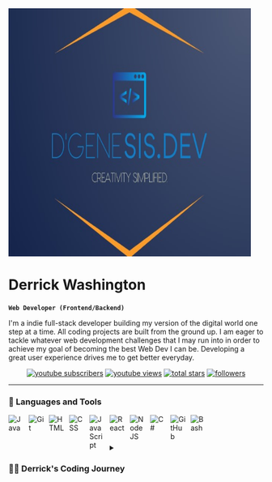 <img align="center" alt="banner" width="95%" height="490px" style="padding-right:5px;" src="https://github.com/Dwash71/Dwash71/blob/main/logo2.jpg?raw=true?raw=true"/>

# Derrick Washington

**`Web Developer (Frontend/Backend)`**

I'm a indie full-stack developer building my version of the digital world one step at a time. All coding projects are built from the ground up. I am eager to tackle whatever web development challenges that I may run into in order to achieve my goal of becoming the best Web Dev I can be. Developing a great user experience drives me to get better everyday.

<!-- Badges with custom icons - https://github.com/Dwash71/custom-icon-badges -->
<!-- View counter - https://github.com/Dwash71/Simple-View-Counter -->
<p align="center">
  <a href="https://www.youtube.com/c/ DerrickWashington?sub_confirmation=1">
    <img alt="youtube subscribers" title="Subscribe to my YouTube channel" src="https://custom-icon-badges.demolab.com/youtube/channel/subscribers/UClBbmNJa3zcJXLuUoPOCaWA?color=%23E05D44&label=SUBSCRIBE&logo=video&logoColor=white&style=for-the-badge&labelColor=CE4630"/></a> 
  <a href="https://www.youtube.com/c/DevProTips">
    <img alt="youtube views" title="YouTube views" src="https://custom-icon-badges.demolab.com/youtube/channel/views/UClBbmNJa3zcJXLuUoPOCaWA?color=%23E1AD0E&logo=video&logoColor=white&style=for-the-badge&labelColor=C79600"/></a> 
  <a href="https://github.com/Dwash71?tab=repositories&sort=stargazers">
    <img alt="total stars" title="Total stars on GitHub" src="https://custom-icon-badges.demolab.com/github/stars/Dwash71?color=55960c&style=for-the-badge&labelColor=488207&logo=star"/></a>
  <a href="https://github.com/Dwash71?tab=followers">
    <img alt="followers" title="Follow me on Github" src="https://custom-icon-badges.demolab.com/github/followers/DenverCoder1?color=236ad3&labelColor=1155ba&style=for-the-badge&logo=person-add&label=Follow&logoColor=white"/></a>
 
</p>

----------

### 🧰 Languages and Tools

<img align="left" alt="Java" width="30px" style="padding-right:10px;" src="https://cdn.jsdelivr.net/gh/devicons/devicon/icons/java/java-original.svg"/>
<img align="left" alt="Git" width="30px" style="padding-right:10px;" src="https://cdn.jsdelivr.net/gh/devicons/devicon/icons/git/git-original.svg" />
<img align="left" alt="HTML" width="30px" style="padding-right:10px;" src="https://cdn.jsdelivr.net/gh/devicons/devicon/icons/html5/html5-plain.svg" />
<img align="left" alt="CSS" width="30px" style="padding-right:10px;" src="https://cdn.jsdelivr.net/gh/devicons/devicon/icons/css3/css3-plain.svg" />
<img align="left" alt="JavaScript" width="30px" style="padding-right:10px;" src="https://cdn.jsdelivr.net/gh/devicons/devicon/icons/javascript/javascript-plain.svg" />
<img align="left" alt="React" width="30px" style="padding-right:10px;" src="https://cdn.jsdelivr.net/gh/devicons/devicon/icons/react/react-original.svg" />
<img align="left" alt="NodeJS" width="30px" style="padding-right:10px;" src="https://cdn.jsdelivr.net/gh/devicons/devicon/icons/nodejs/nodejs-original.svg" />
<img align="left" alt="C#" width="30px" style="padding-right:10px;" src="https://cdn.jsdelivr.net/gh/devicons/devicon/icons/csharp/csharp-line.svg" />
<img align="left" alt="GitHub" width="30px" style="padding-right:10px;" src="https://cdn.jsdelivr.net/gh/devicons/devicon/icons/github/github-original.svg" />
<img align="left" alt="Bash" width="30px" style="padding-right:10px;" src="https://cdn.jsdelivr.net/gh/devicons/devicon/icons/bash/bash-original.svg" />
<br />

#

<details>
 <summary><h3>👨‍💻 Derrick's Coding Journey</h3></summary>
   My coding journey started as a curious coder interested wondering how these creative websites, portfolios and applications were created. I developed the passion to learn coding and started out working on getting my certifications on .Net, C#, and SQL server. Afterwards I got a job at a company in which I felt that I became stagnant and needed something different in order to release and use my creative ability. Insert: Web Development. I began to take over 1000+ bootcamps and tutorials to independently learn my passion as a Full Stack Web Developer. I must say it is uncomfortable when you enter into a world where you are crawling to learn how to walk, but at the same time this is where your foundation is established. As the journey continues, I am still learning each day and trying to get better at something I am beginning to love each day.
